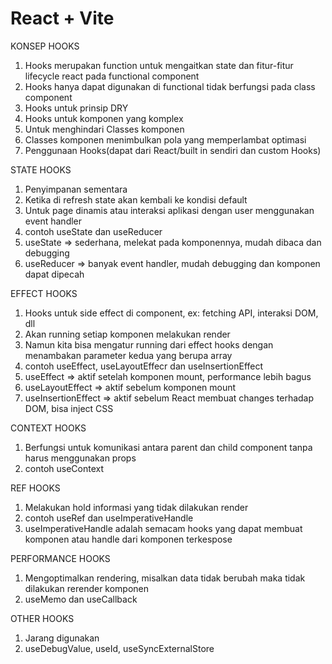 # React + Vite

KONSEP HOOKS
1. Hooks merupakan function untuk mengaitkan state dan fitur-fitur lifecycle react pada functional component
2. Hooks hanya dapat digunakan di functional tidak berfungsi pada class component
3. Hooks untuk prinsip DRY
4. Hooks untuk komponen yang komplex
5. Untuk menghindari Classes komponen
6. Classes komponen menimbulkan pola yang memperlambat optimasi
7. Penggunaan Hooks(dapat dari React/built in sendiri dan custom Hooks)


STATE HOOKS
1. Penyimpanan sementara
2. Ketika di refresh state akan kembali ke kondisi default
3. Untuk page dinamis atau interaksi aplikasi dengan user menggunakan event handler
4. contoh useState dan useReducer
5. useState => sederhana, melekat pada komponennya, mudah dibaca dan debugging
7. useReducer => banyak event handler, mudah debugging dan komponen dapat dipecah


EFFECT HOOKS
1. Hooks untuk side effect di component, ex: fetching API, interaksi DOM, dll
2. Akan running setiap komponen melakukan render
3. Namun kita bisa mengatur running dari effect hooks dengan menambakan parameter kedua yang berupa array
4. contoh useEffect, useLayoutEffecr dan useInsertionEffect
5. useEffect => aktif setelah komponen mount, performance lebih bagus
6. useLayoutEffect => aktif sebelum komponen mount
7. useInsertionEffect => aktif sebelum React membuat changes terhadap DOM, bisa inject CSS


CONTEXT HOOKS
1. Berfungsi untuk komunikasi antara parent dan child component tanpa harus menggunakan props
2. contoh useContext


REF HOOKS
1. Melakukan hold informasi yang tidak dilakukan render
2. contoh useRef dan useImperativeHandle
3. useImperativeHandle adalah semacam hooks yang dapat membuat komponen atau handle dari komponen terkespose


PERFORMANCE HOOKS
1. Mengoptimalkan rendering, misalkan data tidak berubah maka tidak dilakukan rerender komponen
2. useMemo dan useCallback


OTHER HOOKS
1. Jarang digunakan
2. useDebugValue, useId, useSyncExternalStore